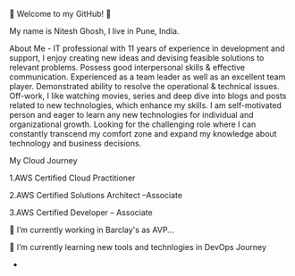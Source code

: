 👋 Welcome to my GitHub! 👋

My name is Nitesh Ghosh, I live in Pune, India.

About Me - 
IT professional with 11 years of experience in development and support, I enjoy creating new ideas and devising feasible solutions to relevant problems. Possess good interpersonal skills & effective communication. Experienced as a team leader as well as an excellent team player. Demonstrated ability to resolve the operational & technical issues. Off-work, I like watching movies, series and deep dive into blogs and posts related to new technologies, which enhance my skills. I am self-motivated person and eager to learn any new technologies for individual and organizational growth. Looking for the challenging role where I can constantly transcend my comfort zone and expand my knowledge about technology and business decisions.

My Cloud Journey

1.AWS Certified Cloud Practitioner

2.AWS Certified Solutions Architect –Associate

3.AWS Certified Developer – Associate

🔭 I’m currently working in Barclay's as AVP...

🌱 I’m currently learning new tools and technlogies in DevOps Journey

- 
<!--
**niteshghosh/niteshghosh** is a ✨ _special_ ✨ repository because its `README.md` (this file) appears on your GitHub profile.

Here are some ideas to get you started:

- 🔭 I’m currently working on ...
- 🌱 I’m currently learning ...
- 👯 I’m looking to collaborate on ...
- 🤔 I’m looking for help with ...
- 💬 Ask me about ...
- 📫 How to reach me: ...
- 😄 Pronouns: ...
- ⚡ Fun fact: ...
-->
